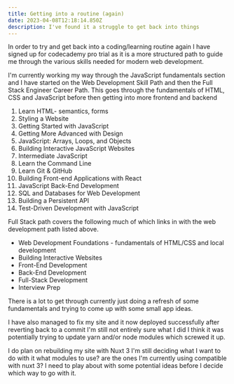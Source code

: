 ```yaml
---
title: Getting into a routine (again)
date: 2023-04-08T12:18:14.850Z
description: I've found it a struggle to get back into things
---
```

In order to try and get back into a coding/learning routine again I have signed up for codecademy pro trial as it is a more structured path to guide me through the various skills needed for modern web development.

I'm currently working my way through the JavaScript fundamentals section and I have started on the Web Development Skill Path and then the Full Stack Engineer Career Path. This goes through the fundamentals of HTML, CSS and JavaScript before then getting into more frontend and backend 

1. Learn HTML- semantics, forms
2. Styling a Website
3. Getting Started with JavaScript
4. Getting More Advanced with Design
5. JavaScript: Arrays, Loops, and Objects
6. Building Interactive JavaScript Websites
7. Intermediate JavaScript
8. Learn the Command Line
9. Learn Git & GitHub
10. Building Front-end Applications with React
11. JavaScript Back-End Development
12. SQL and Databases for Web Development
13. Building a Persistent API
14. Test-Driven Development with JavaScript

Full Stack path covers the following much of which links in with the web development path listed above.

- Web Development Foundations -  fundamentals of HTML/CSS and local development
- Building Interactive Websites
- Front-End Development
- Back-End Development
- Full-Stack Development
- Interview Prep

There is a lot to get through currently just doing a refresh of some fundamentals and trying to come up with some small app ideas.

I have also managed to fix my site and it now deployed successfully after reverting back to a commit I'm still not entirely sure what I did I think it was potentially trying to update yarn and/or node modules which screwed it up.

I do plan on rebuilding my site with Nuxt 3 I'm still deciding what I want to do with it what modules to use? are the ones I'm currently using compatible with nuxt 3? I need to play about with some potential ideas before I decide which way to go with it.
